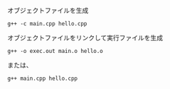 オブジェクトファイルを生成
```
g++ -c main.cpp hello.cpp
```

オブジェクトファイルをリンクして実行ファイルを生成
```
g++ -o exec.out main.o hello.o
```

または、
```
g++ main.cpp hello.cpp
```
